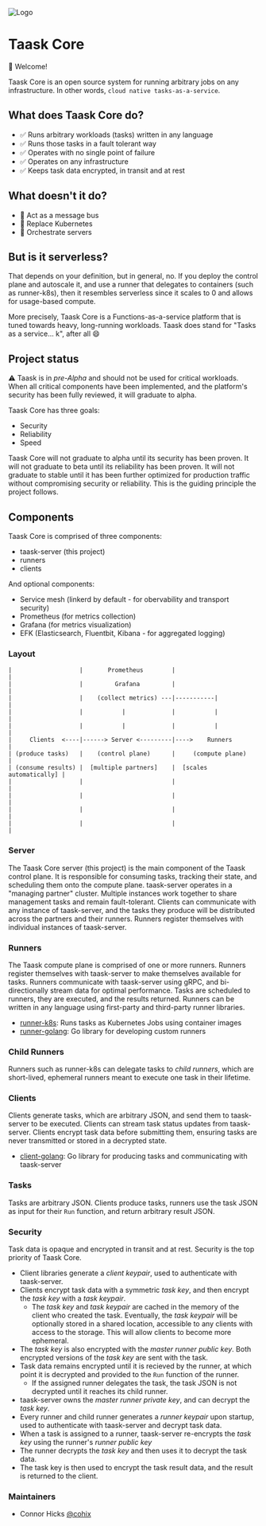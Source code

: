 ![Logo](https://user-images.githubusercontent.com/5942370/50045447-d14f3400-0060-11e9-8e98-78cfdcf85a75.png)

# Taask Core

:wave: Welcome!

Taask Core is an open source system for running arbitrary jobs on any infrastructure. In other words, `cloud native tasks-as-a-service`.

## What does Taask Core do?
- :white_check_mark: Runs arbitrary workloads (tasks) written in any language
- :white_check_mark: Runs those tasks in a fault tolerant way
- :white_check_mark: Operates with no single point of failure
- :white_check_mark: Operates on any infrastructure
- :white_check_mark: Keeps task data encrypted, in transit and at rest

## What doesn't it do?
- :no_entry_sign: Act as a message bus
- :no_entry_sign: Replace Kubernetes
- :no_entry_sign: Orchestrate servers

## But is it serverless?
That depends on your definition, but in general, no. If you deploy the control plane and autoscale it, and use a runner that delegates to containers (such as runner-k8s), then it resembles serverless since it scales to 0 and allows for usage-based compute.

More precisely, Taask Core is a Functions-as-a-service platform that is tuned towards heavy, long-running workloads. Taask does stand for "Tasks as a service... k", after all :smile:

## Project status
:warning: Taask is in *pre-Alpha* and should not be used for critical workloads. When all critical components have been implemented, and the platform's security has been fully reviewed, it will graduate to alpha.

Taask Core has three goals:
- Security
- Reliability
- Speed

Taask Core will not graduate to alpha until its security has been proven. It will not graduate to beta until its reliability has been proven. It will not graduate to stable until it has been further optimized for production traffic without compromising security or reliability. This is the guiding principle the project follows.

## Components
Taask Core is comprised of three components:
- taask-server (this project)
- runners
- clients

And optional components:
- Service mesh (linkerd by default - for obervability and transport security)
- Prometheus (for metrics collection)
- Grafana (for metrics visualization)
- EFK (Elasticsearch, Fluentbit, Kibana - for aggregated logging)

### Layout
```
|                   |       Prometheus        |                         |
|                   |         Grafana         |                         |
|                   |    (collect metrics) ---|-----------|             |
|                   |           |             |           |             |
|                   |           |             |           |             |
|     Clients  <----|------> Server <---------|---->    Runners         |
| (produce tasks)   |    (control plane)      |     (compute plane)     |
| (consume results) |  [multiple partners]    |  [scales automatically] |
|                   |                         |                         |
|                   |                         |                         |
|                   |                         |                         |
|                   |                         |                         |
```

### Server
The Taask Core server (this project) is the main component of the Taask control plane.
It is responsible for consuming tasks, tracking their state, and scheduling them onto the compute plane.
taask-server operates in a "managing partner" cluster. Multiple instances work together to share management tasks and remain fault-tolerant.
Clients can communicate with any instance of taask-server, and the tasks they produce will be distributed across the partners and their runners.
Runners register themselves with individual instances of taask-server.

### Runners
The Taask compute plane is comprised of one or more runners. Runners register themselves with taask-server to make themselves available for tasks.
Runners communicate with taask-server using gRPC, and bi-directionally stream data for optimal performance.
Tasks are scheduled to runners, they are executed, and the results returned.
Runners can be written in any language using first-party and third-party runner libraries.

- [runner-k8s](https://github.com/taask/runner-k8s): Runs tasks as Kubernetes Jobs using container images
- [runner-golang](https://github.com/taask/runner-golang): Go library for developing custom runners

### Child Runners
Runners such as runner-k8s can delegate tasks to _child runners_, which are short-lived, ephemeral runners meant to execute one task in their lifetime.

### Clients
Clients generate tasks, which are arbitrary JSON, and send them to taask-server to be executed.
Clients can stream task status updates from taask-server.
Clients encrypt task data before submitting them, ensuring tasks are never transmitted or stored in a decrypted state.

- [client-golang](https://github.com/taask/client-golang): Go library for producing tasks and communicating with taask-server

### Tasks
Tasks are arbitrary JSON. Clients produce tasks, runners use the task JSON as input for their `Run` function, and return arbitrary result JSON.

### Security
Task data is opaque and encrypted in transit and at rest. Security is the top priority of Taask Core.
- Client libraries generate a _client keypair_, used to authenticate with taask-server.
- Clients encrypt task data with a symmetric _task key_, and then encrypt the _task key_ with a _task keypair_.
	- The _task key_ and _task keypair_ are cached in the memory of the client who created the task. Eventually, the _task keypair_ will be optionally stored in a shared location, accessible to any clients with access to the storage. This will allow clients to become more ephemeral.
- The _task key_ is also encrypted with the _master runner public key_. Both encrypted versions of the _task key_ are sent with the task.
- Task data remains encrypted until it is recieved by the runner, at which point it is decrypted and provided to the `Run` function of the runner. 
	- If the assigned runner delegates the task, the task JSON is not decrypted until it reaches its child runner.
- taask-server owns the _master runner private key_, and can decrypt the _task key_.
- Every runner and child runner generates a _runner keypair_ upon startup, used to authenticate with taask-server and decrypt task data.
- When a task is assigned to a runner, taask-server re-encrypts the _task key_ using the runner's _runner public key_
- The runner decrypts the _task key_ and then uses it to decrypt the task data.
- The task key is then used to encrypt the task result data, and the result is returned to the client.

### Maintainers
- Connor Hicks [@cohix](https://github.com/cohix)